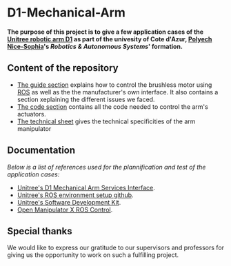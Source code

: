 # D1-Mechanical-Arm
**The purpose of this project is to give a few application cases of the [Unitree robotic arm D1](https://www.unitree.com/D1-T) as part of the univesity of Cote d'Azur, [Polyech Nice-Sophia](https://polytech.univ-cotedazur.eu/)'s *Robotics & Autonomous Systems*' formation.**

## Content of the repository 

- [The guide section](https://github.com/viatoralias/D1-Mechanical-Arm/tree/main/Guide) explains how to control the brushless motor using [ROS](https://wiki.ros.org/ROS/Installation) as well as the the manufacturer's own interface. It also contains a section xeplaining the different issues we faced.  
- [The code section](https://github.com/viatoralias/D1-Mechanical-Arm/tree/main/Code) contains all the code needed to control the arm's actuators.
- [The technical sheet](https://github.com/viatoralias/D1-Mechanical-Arm/tree/main/Technical%20Sheet) gives the technical specificities of the arm manipulator

## Documentation
*Below is a list of references used for the plannification and test of the application cases:*

- [Unitree's D1 Mechanical Arm Services Interface](https://support.unitree.com/home/en/developer/D1Arm_services).  
- [Unitree's ROS environment setup github](https://github.com/unitreerobotics/unitree_ros2).  
- [Unitree's Software Development Kit](https://github.com/unitreerobotics/unitree_sdk2).  
- [Open Manipulator X ROS Control](https://www.docs.quadruped.de/projects/go2/html/go2-om.html).  

## Special thanks

We would like to express our gratitude to our supervisors and professors for giving us the opportunity to work on such a fulfilling project.